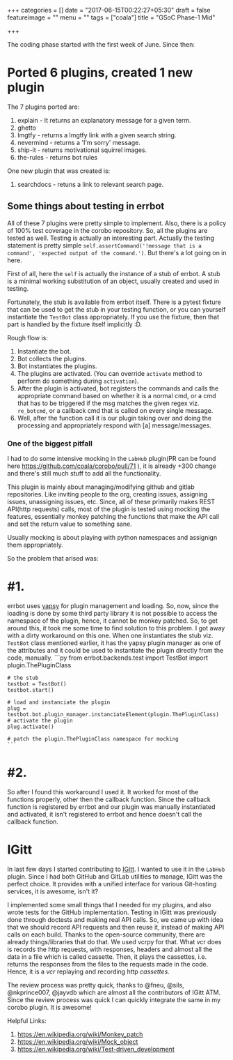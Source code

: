 +++
categories = []
date = "2017-06-15T00:22:27+05:30"
draft = false
featureimage = ""
menu = ""
tags = ["coala"]
title = "GSoC Phase-1 Mid"

+++

The coding phase started with the first week of June. Since then:

# Ported 6 plugins, created 1 new plugin

The 7 plugins ported are:

1. explain - It returns an explanatory message for a given term.
2. ghetto
3. lmgtfy - returns a lmgtfy link with a given search string.
4. nevermind - returns a 'I'm sorry' message.
5. ship-it - returns motivational squirrel images.
6. the-rules - returns bot rules

One new plugin that was created is:

1. searchdocs - retuns a link to relevant search page.

## Some things about testing in errbot

All of these 7 plugins were pretty simple to implement. Also, there is a policy
of 100% test coverage in the corobo repository. So, all the plugins are tested
as well. Testing is actually an interesting part. Actually the testing statement
is pretty simple `self.assertCommand('!message that is a command', 'expected
output of the command.')`. But there's a lot going on in here.

First of all, here the `self` is actually the instance of a stub of errbot.
A stub is a minimal working substitution of an object, usually created and used
in testing.

Fortunately, the stub is available from errbot itself. There is a pytest fixture
that can be used to get the stub in your testing function, or you can yourself
instantiate the `TestBot` class appropriately. If you use the fixture, then that
part is handled by the fixture itself implicitly :D.

Rough flow is:

1. Instantiate the bot.
2. Bot collects the plugins.
3. Bot instantiates the plugins.
4. The plugins are activated. (You can override `activate` method to perform
   do something during `activation`).
5. After the plugin is activated, bot registers the commands and calls the appropriate command based on whether it is a normal cmd, or a cmd that has to be triggered if the msg matches the given regex viz. `re_botcmd`, or a callback cmd that is called on every single message.
6. Well, after the function call it is our plugin taking over and doing the processing and appropriately respond with [a] message/messages.

### One of the biggest pitfall

I had to do some intensive mocking in the `LabHub` plugin(PR can be found here https://github.com/coala/corobo/pull/71 ), it is already +300 change and there's
still much stuff to add all the functionality.

This plugin is mainly about managing/modifying github and gitlab repositories.
Like inviting people to the org, creating issues, assigning issues, unassigning
issues, etc. Since, all of these primarily makes REST API(http requests) calls,
most of the plugin is tested using mocking the features, essentially monkey
patching the functions that make the API call and set the return value to
something sane.

Usually mocking is about playing with python namespaces and assignign them
appropriately.

So the problem that arised was:

# #1.
errbot uses [yapsy](https://github.com/tibonihoo/yapsy/) for plugin management and loading. So, now, since the loading is done by some third party library it is not possible to access the namespace of the plugin, hence, it cannot be monkey patched. So, to get around this, it took me some time to find solution to this problem. I got away with a dirty workaround on this one. When one instantiates the stub viz. `TestBot` class mentioned earlier, it has the yapsy plugin manager as one of the attributes and it could be used to instantiate the plugin directly from the code, manually.
    ```py
    from errbot.backends.test import TestBot
    import plugin.ThePluginClass

    # the stub
    testbot = TestBot()
    testbot.start()

    # load and instanciate the plugin
    plug = testbot.bot.plugin_manager.instanciateElement(plugin.ThePluginClass)
    # activate the plugin
    plug.activate()

    # patch the plugin.ThePluginClass namespace for mocking
    ```

# #2.
So after I found this workaround I used it. It worked for most of the functions properly, other then the callback function. Since the callback function is registered by errbot and our plugin was manually instantiated and activated, it isn't registered to errbot and hence doesn't call the callback function.

# IGitt

In last few days I started contributing to [IGitt](https://gitlab.com/gitmate/open-source/IGitt). I wanted to use it in the `LabHub` plugin. Since I had both GitHub and GitLab utilities to manage, IGitt was the perfect choice. It provides with a unified interface for various Git-hosting services, it is awesome, isn't it?

I implemented some small things that I needed for my plugins, and also wrote
tests for the GitHub implementation. Testing in IGitt was previously done
through doctests and making real API calls. So, we came up with idea that we
should record API requests and then reuse it, instead of making API calls on
each build. Thanks to the open-source community, there are already
things/libraries that do that. We used vcrpy for that. What vcr does is records
the http requests, with responses, headers and almost all the data in a file
which is called cassette. Then, it plays the cassettes, i.e. returns the
responses from the files to the requests made in the code. Hence, it is a _vcr_
replaying and recording http _cassettes_.

The review process was pretty quick, thanks to @fneu, @sils, @nkprince007,
@jayvdb which are almost all the contributors of IGitt ATM. Since the review process was quick
I can quickly integrate the same in my corobo plugin. It is awesome!

Helpful Links:

1. https://en.wikipedia.org/wiki/Monkey_patch
2. https://en.wikipedia.org/wiki/Mock_object
3. https://en.wikipedia.org/wiki/Test-driven_development
